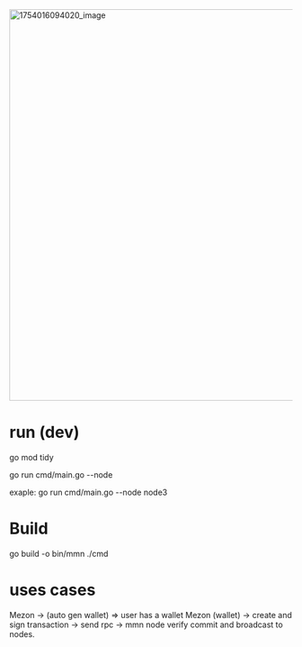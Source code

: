 <img width="1061" height="695" alt="1754016094020_image" src="https://github.com/user-attachments/assets/c2df9920-e7e6-48ed-baa3-994b281a7575" />


# run (dev)
go mod tidy

go run cmd/main.go --node <node name> 

exaple:
go run cmd/main.go --node node3

# Build
go build -o bin/mmn ./cmd

# uses cases
Mezon -> (auto gen wallet) => user has a wallet
Mezon (wallet) -> create and sign transaction -> send rpc -> mmn node verify commit and broadcast to nodes.


